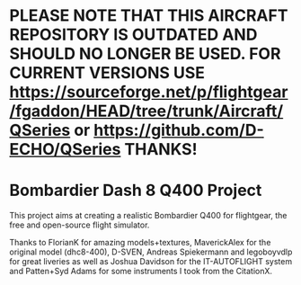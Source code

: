 # PLEASE NOTE THAT THIS AIRCRAFT REPOSITORY IS OUTDATED AND SHOULD NO LONGER BE USED. FOR CURRENT VERSIONS USE https://sourceforge.net/p/flightgear/fgaddon/HEAD/tree/trunk/Aircraft/QSeries or https://github.com/D-ECHO/QSeries THANKS!



# Bombardier Dash 8  Q400 Project
This project aims at creating a realistic Bombardier Q400 for flightgear, the free and open-source flight simulator.

Thanks to FlorianK for amazing models+textures, MaverickAlex for the original model (dhc8-400), D-SVEN, Andreas Spiekermann and legoboyvdlp for great liveries as well as Joshua Davidson for the IT-AUTOFLIGHT system and Patten+Syd Adams for some instruments I took from the CitationX.
